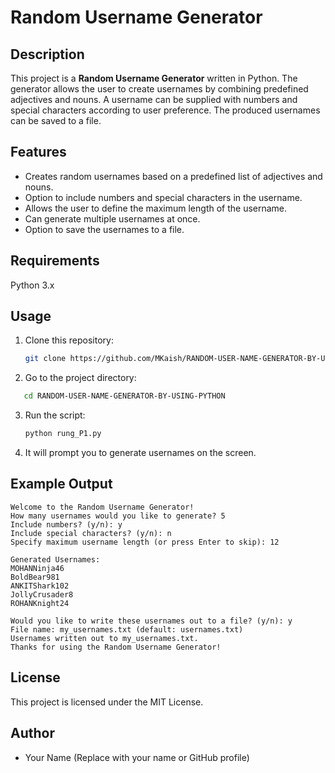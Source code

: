 # Random Username Generator

## Description
This project is a **Random Username Generator** written in Python. The generator allows the user to create usernames by combining predefined adjectives and nouns. A username can be supplied with numbers and special characters according to user preference. The produced usernames can be saved to a file.

## Features
- Creates random usernames based on a predefined list of adjectives and nouns.
- Option to include numbers and special characters in the username.
- Allows the user to define the maximum length of the username.
- Can generate multiple usernames at once.
- Option to save the usernames to a file.

## Requirements
Python 3.x

## Usage
1. Clone this repository:
   ```sh
   git clone https://github.com/MKaish/RANDOM-USER-NAME-GENERATOR-BY-USING-PYTHON.git
   ```
2. Go to the project directory:
```sh
   cd RANDOM-USER-NAME-GENERATOR-BY-USING-PYTHON
   ```
3. Run the script:
   ```sh
   python rung_P1.py
   ```
4. It will prompt you to generate usernames on the screen.
   
## Example Output
```
Welcome to the Random Username Generator!
How many usernames would you like to generate? 5
Include numbers? (y/n): y
Include special characters? (y/n): n
Specify maximum username length (or press Enter to skip): 12

Generated Usernames:
MOHANNinja46
BoldBear981
ANKITShark102
JollyCrusader8
ROHANKnight24

Would you like to write these usernames out to a file? (y/n): y
File name: my_usernames.txt (default: usernames.txt)
Usernames written out to my_usernames.txt.
Thanks for using the Random Username Generator!
```

## License

This project is licensed under the MIT License.

## Author

- Your Name (Replace with your name or GitHub profile)
